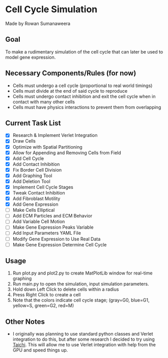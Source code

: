 # Cell Cycle Simulation
Made by Rowan Sumanaweera

## Goal

<p>To make a rudimentary simulation of the cell cycle that can later be used to model gene expression.</p>

## Necessary Components/Rules (for now)

* Cells must undergo a cell cycle (proportional to real world timings)
* Cells must divide at the end of said cycle to reproduce
* Cells must undergo contact inhibition and exit the cell cycle when in contact with many other cells
* Cells must have physics interactions to prevent them from overlapping

## Current Task List

- [x] Research & Implement Verlet Integration
- [x] Draw Cells
- [x] Optimize with Spatial Partitioning
- [x] Allow for Appending and Removing Cells from Field
- [x] Add Cell Cycle
- [x] Add Contact Inhibition
- [x] Fix Border Cell Division
- [x] Add Graphing Tool
- [x] Add Deletion Tool
- [x] Implement Cell Cycle Stages
- [x] Tweak Contact Inhibition
- [x] Add Fibroblast Motility
- [x] Add Gene Expression
- [ ] Make Cells Elliptical
- [ ] Add ECM Particles and ECM Behavior
- [ ] Add Variable Cell Motion
- [ ] Make Gene Expression Peaks Variable
- [ ] Add Input Parameters YAML File
- [ ] Modify Gene Expression to Use Real Data
- [ ] Make Gene Expression Determine Cell Cycle

## Usage

1. Run plot.py and plot2.py to create MatPlotLib window for real-time graphing
2. Run main.py to open the simulation, input simulation parameters.
3. Hold down Left Click to delete cells within a radius
4. Press Right Click to create a cell
5. Note that the colors indicate cell cycle stage; (gray=G0, blue=G1, yellow=S, green=G2, red=M)

## Other Notes

* I originally was planning to use standard python classes and Verlet integration to do this, but after some research I decided to try using [Taichi](https://www.taichi-lang.org/). This will allow me to use Verlet integration with help from the GPU and speed things up.